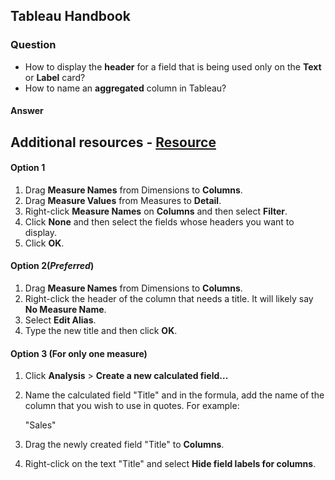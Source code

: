## Tableau Handbook

### Question
* How to display the **header** for a field that is being used only on the **Text** or **Label** card?
* How to name an **aggregated** column in Tableau?
#### Answer
## Additional resources - [Resource](https://youtu.be/qgezLad4OnU)
#### ****Option 1****

1.  Drag **Measure Names** from Dimensions to **Columns**.
2.  Drag **Measure Values** from Measures to  **Detail**.
3.  Right-click  **Measure Names**  on  **Columns** and then select **Filter**.
4.  Click  **None**  and then select the fields whose headers you want to display.
5.  Click **OK**.

#### ****Option 2****(*Preferred*)

1.  Drag  **Measure Names**  from Dimensions to **Columns**.
2.  Right-click the header of the column that needs a title. It will likely say  **No Measure Name**.
3.  Select  **Edit Alias**.
4.  Type the new title and then click  **OK**.

#### ****Option 3 (For only one measure)****

1.  Click  **Analysis**  >  **Create a new calculated field...**
2.  Name the calculated field "Title" and in the formula, add the name of the column that you wish to use in quotes. For example:
    
    "Sales"
    
3.  Drag the newly created field "Title" to  **Columns**.
4.  Right-click on the text "Title" and select  **Hide field labels for columns**.


